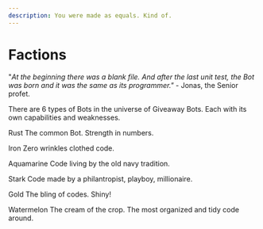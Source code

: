 ```yaml
---
description: You were made as equals. Kind of.
---
```


# Factions

"_At the beginning there was a blank file. And after the last unit test, the Bot was born and it was the same as its programmer."_ - Jonas, the Senior profet.

There are 6 types of Bots in the universe of Giveaway Bots. Each with its own capabilities and weaknesses.

Rust The common Bot. Strength in numbers.



Iron Zero wrinkles clothed code.

Aquamarine Code living by the old navy tradition.

Stark Code made by a philantropist, playboy, millionaire. 

Gold The bling of codes. Shiny!

Watermelon The cream of the crop. The most organized and tidy code around.

